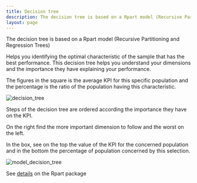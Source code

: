 ```yaml
---
title: Decision tree
description: The decision tree is based on a Rpart model (Recursive Partitioning and Regression Trees). Helps you identifying the optimal characteristic of the sample that has the best performance.
layout: page
---
```


The decision tree is based on a Rpart model (Recursive Partitioning and Regression Trees)

Helps you identifying the optimal characteristic of the sample that has the best performance. This decision tree helps you understand your dimensions and the importance they have explaining your performance.

The figures in the square is the average KPI for this specific population and the percentage is the ratio of the population having this characteristic.

![decision_tree]({{site.url}}{{site.baseurl}}/core_app/pivot/web_application/dashboard/dimension_importance/images/decision_tree.png)

Steps of the decision tree are ordered according the importance they have on the KPI.

On the right find the more important dimension to follow and the worst on the left.

In the box, see on the top the value of the KPI for the concerned population and in the bottom the percentage of population concerned by this selection.

![model_decision_tree]({{site.url}}{{site.baseurl}}/core_app/pivot/web_application/dashboard/dimension_importance/images/DecisionTree_Pivot_Model.png)

See [details](https://www.rdocumentation.org/packages/rpart/versions/4.1-15/topics/rpart) on the Rpart package
